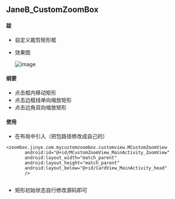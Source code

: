 ## JaneB_CustomZoomBox


#### 跋
- 自定义裁剪矩形框

- 效果图

  ![image](https://github.com/YinCanSheng/JaneB_CustomZoomBox/blob/master/MyCustomZoomBox/gif/ZoomBox.gif)
  

#### 纲要
 - 点击框内移动矩形
 - 点击边框线单向缩放矩形
 - 点击边角双向缩放矩形
 
#### 使用
 - 在布局中引入（把包路径修改成自己的）   
 ```
 <zoombox.jinye.com.mycustomzoombox.customview.MCustomZoomView
        android:id="@+id/MCustomZoomView_MainActivity_ZoomView"
        android:layout_width="match_parent"
        android:layout_height="match_parent"
        android:layout_below="@+id/CardView_MainActivity_head"
        />  
        
 ```
 - 矩形初始状态自行修改源码即可

